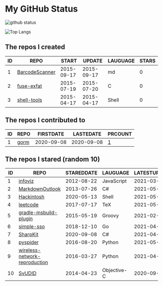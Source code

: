 # My GitHub Status

<img src="https://github-readme-stats-1.yihong0618.vercel.app/api?username=egenchen&show_icons=true&&&hide_title=true&count_private=true" alt="github status" />

![Top Langs](https://github-readme-stats-1.yihong0618.vercel.app/api/top-langs/?username=egenchen&layout=compact)

<!--START_SECTION:my_github-->
## The repos I created
| ID |                             REPO                             |   START    |   UPDATE   | LAUGUAGE | STARS |
|----|--------------------------------------------------------------|------------|------------|----------|-------|
|  1 | [BarcodeScanner](https://github.com/egenchen/BarcodeScanner) | 2015-09-17 | 2015-09-17 | md       |     0 |
|  2 | [fuse-exfat](https://github.com/egenchen/fuse-exfat)         | 2015-07-19 | 2015-07-20 | C        |     0 |
|  3 | [shell-tools](https://github.com/egenchen/shell-tools)       | 2015-04-17 | 2015-04-17 | Shell    |     0 |

## The repos I contributed to
| ID |                  REPO                   | FIRSTDATE  | LASTEDATE  |                                PRCOUNT                                 |
|----|-----------------------------------------|------------|------------|------------------------------------------------------------------------|
|  1 | [gorm](https://github.com/go-gorm/gorm) | 2020-09-08 | 2020-09-08 | [1](https://github.com/go-gorm/gorm/pulls?q=is%3Apr+author%3Aegenchen) |

## The repos I stared (random 10)
| ID |                                             REPO                                              | STAREDDATE |  LAUGUAGE   | LATESTUPDATE |
|----|-----------------------------------------------------------------------------------------------|------------|-------------|--------------|
|  1 | [infoviz](https://github.com/nocoo/infoviz)                                                   | 2012-08-22 | JavaScript  | 2021-03-27   |
|  2 | [MarkdownOutlook](https://github.com/mmanela/MarkdownOutlook)                                 | 2013-07-26 | C#          | 2021-05-10   |
|  3 | [Hackintosh](https://github.com/daliansky/Hackintosh)                                         | 2020-05-13 | Shell       | 2021-05-10   |
|  4 | [leetcode](https://github.com/soulmachine/leetcode)                                           | 2017-07-17 | TeX         | 2021-05-10   |
|  5 | [gradle-msbuild-plugin](https://github.com/Itiviti/gradle-msbuild-plugin)                     | 2015-05-19 | Groovy      | 2021-02-20   |
|  6 | [simple-sso](https://github.com/samitpal/simple-sso)                                          | 2018-12-10 | Go          | 2021-04-15   |
|  7 | [SharpKit](https://github.com/SharpKit/SharpKit)                                              | 2020-09-08 | C#          | 2021-04-26   |
|  8 | [pyspider](https://github.com/binux/pyspider)                                                 | 2016-08-20 | Python      | 2021-05-10   |
|  9 | [wireless-network-reproduction](https://github.com/FinalTheory/wireless-network-reproduction) | 2016-03-27 | Python      | 2021-04-23   |
| 10 | [SvUDID](https://github.com/smileEvday/SvUDID)                                                | 2014-04-23 | Objective-C | 2020-09-28   |

<!--END_SECTION:my_github-->
